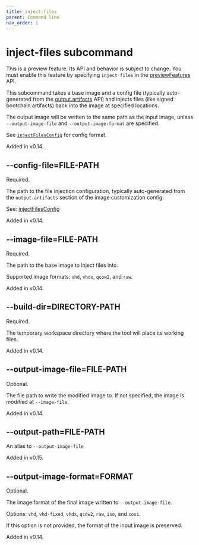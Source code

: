 ```yaml
---
title: inject-files
parent: Command line
nav_order: 1
---
```


# inject-files subcommand

This is a preview feature.
Its API and behavior is subject to change.
You must enable this feature by specifying `inject-files` in the
[previewFeatures](../configuration/injectFilesConfig.md#previewfeatures-string) API.

This subcommand takes a base image and a config file (typically auto-generated
from the [output.artifacts](../configuration/outputArtifacts.md) API) and injects
files (like signed bootchain artifacts) back into the image at specified locations.

The output image will be written to the same path as the input image, unless
`--output-image-file` and `--output-image-format` are specified.

See [`injectFilesConfig`](../configuration/injectFilesConfig.md) for config format.

Added in v0.14.

## --config-file=FILE-PATH

Required.

The path to the file injection configuration, typically auto-generated from
the `output.artifacts` section of the image customization config.

See: [injectFilesConfig](../configuration/injectFilesConfig.md)

Added in v0.14.

## --image-file=FILE-PATH

Required.

The path to the base image to inject files into.

Supported image formats: `vhd`, `vhdx`, `qcow2`, and `raw`.

Added in v0.14.

## --build-dir=DIRECTORY-PATH

Required.

The temporary workspace directory where the tool will place its working files.

Added in v0.14.

## --output-image-file=FILE-PATH

Optional.

The file path to write the modified image to. If not specified, the image
is modified at `--image-file`.

Added in v0.14.

## --output-path=FILE-PATH

An alias to `--output-image-file`

Added in v0.15.

## --output-image-format=FORMAT

Optional.

The image format of the final image written to `--output-image-file`.

Options: `vhd`, `vhd-fixed`, `vhdx`, `qcow2`, `raw`, `iso`, and `cosi`.

If this option is not provided, the format of the input image is preserved.

Added in v0.14.
